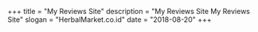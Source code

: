 +++
title = "My Reviews Site"
description = "My Reviews Site My Reviews Site"
slogan = "HerbalMarket.co.id"
date = "2018-08-20"
+++